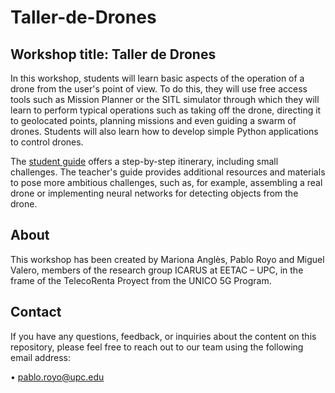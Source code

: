 # Taller-de-Drones     

## Workshop title: Taller de Drones    

In this workshop, students will learn basic aspects of the operation of a drone from the user's point of view. To do this, they will use free access tools such as Mission Planner or the SITL simulator through which they will learn to perform typical operations such as taking off the drone, directing it to geolocated points, planning missions and even guiding a swarm of drones. Students will also learn how to develop simple Python applications to control drones.     
     
The [student guide](guiaEstudiante.pdf) offers a step-by-step itinerary, including small challenges. The teacher's guide provides additional resources and materials to pose more ambitious challenges, such as, for example, assembling a real drone or implementing neural networks for detecting objects from the drone.       
     
## About    

This workshop has been created by Mariona Anglès, Pablo Royo and Miguel Valero, members of the research group 
ICARUS at EETAC – UPC, in the frame of the TelecoRenta Proyect from the UNICO 5G Program.      

## Contact    

If you have any questions, feedback, or inquiries about the content on this repository, please feel free to reach out 
to our team using the following email address:    

•	pablo.royo@upc.edu


